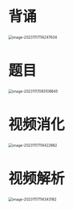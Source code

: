 # 背诵

<img src="https://cvp.oss-cn-shanghai.aliyuncs.com/picgo/202311171142788.png" alt="image-20231117114247634" style="zoom:50%;" />



# 题目

<img src="https://cvp.oss-cn-shanghai.aliyuncs.com/picgo/202311170931771.png" alt="image-20231117093108645" style="zoom: 50%;" />



# 视频消化

<img src="https://cvp.oss-cn-shanghai.aliyuncs.com/picgo/202311171144012.png" alt="image-20231117114422662" style="zoom: 50%;" />







# 视频解析

<img src="https://cvp.oss-cn-shanghai.aliyuncs.com/picgo/202311171143449.png" alt="image-20231117114343162" style="zoom:50%;" />





